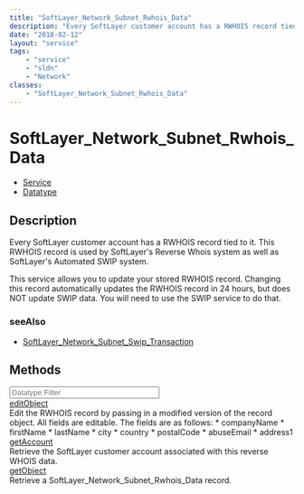 ```yaml
---
title: "SoftLayer_Network_Subnet_Rwhois_Data"
description: "Every SoftLayer customer account has a RWHOIS record tied to it.  This RWHOIS record is used by SoftLayer's Reverse Whoi... "
date: "2018-02-12"
layout: "service"
tags:
    - "service"
    - "sldn"
    - "Network"
classes:
    - "SoftLayer_Network_Subnet_Rwhois_Data"
---
```

# SoftLayer_Network_Subnet_Rwhois_Data
<div id='service-datatype'>
    <ul id='sldn-reference-tabs'>
    <li id='service'> <a href='/reference/services/SoftLayer_Network_Subnet_Rwhois_Data' >Service</a></li>    <li id='datatype'> <a href='/reference/datatypes/SoftLayer_Network_Subnet_Rwhois_Data' >Datatype</a></li>
    </ul>
</div>

## Description
Every SoftLayer customer account has a RWHOIS record tied to it.  This RWHOIS record is used by SoftLayer's Reverse Whois system as well as SoftLayer's Automated SWIP system. 

This service allows you to update your stored RWHOIS record.  Changing this record automatically updates the RWHOIS record in 24 hours, but does NOT update SWIP data.  You will need to use the SWIP service to do that. 



### seeAlso

* [SoftLayer_Network_Subnet_Swip_Transaction](/reference/services/SoftLayer_Network_Subnet_Swip_Transaction )


        
<div id="properties" class="content">
    <h2>Methods</h2>
    <div class="view-filters">
        <div class="clearfix">
            <div class="search-input-box">
                <input placeholder="Datatype Filter" onkeyup="titleSearch(inputId='edit-combine', divId='method-div', elementClass='method-row')" 
                    type="text" id="edit-combine" value="" size="30" maxlength="128" class="form-text">
            </div>
        </div>
    </div>
    <div id="method-div">
            <div class="method-row">
                        <span class='view-field-title'><a href='/reference/services/SoftLayer_Network_Subnet_Rwhois_Data/editObject'> editObject</a> </span>
            <div class='views-field-body'>Edit the RWHOIS record by passing in a modified version of the record object. All fields are editable. The fields are as follows: 
* companyName
* firstName
* lastName
* city
* country
* postalCode
* abuseEmail
* address1</div>
        </div>
            <div class="method-row">
                        <span class='view-field-title'><a href='/reference/services/SoftLayer_Network_Subnet_Rwhois_Data/getAccount'> getAccount</a> </span>
            <div class='views-field-body'>Retrieve the SoftLayer customer account associated with this reverse WHOIS data.</div>
        </div>
            <div class="method-row">
                        <span class='view-field-title'><a href='/reference/services/SoftLayer_Network_Subnet_Rwhois_Data/getObject'> getObject</a> </span>
            <div class='views-field-body'>Retrieve a SoftLayer_Network_Subnet_Rwhois_Data record.</div>
        </div>
        </div>
</div>

